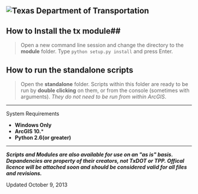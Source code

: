 ![Texas Department of Transportation](https://github.com/TxDOT/python/blob/master/TxDOT_small.png?raw=true)
----------

## How to Install the **tx** module##

> Open a new command line session and change the directory to the **module** folder. Type ```python setup.py install``` and press Enter.


## How to run the **standalone** scripts ##

> Open the **standalone** folder. Scripts within this folder are ready to be run by **double clicking** on them, or from the console (sometimes with arguments).  *They do not need to be run from within ArcGIS*.

----------

System Requirements
- **Windows Only**
- **ArcGIS 10.***
- **Python 2.6(or greater)**

----------

***Scripts and Modules are also available for use on an "as is" basis. Depandencies are property of their creators, not TxDOT or TPP. Offical licence will be attached soon and should be considered valid for all files and revisions.***

Updated October 9, 2013
